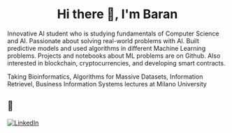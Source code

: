 <h1 align="center">Hi there 👋, I'm Baran</h1>

Innovative AI student who is studying fundamentals of Computer Science and AI. Passionate about solving real-world problems with AI. Built predictive models and used algorithms in different Machine Learning problems. Projects and notebooks about ML problems are on Github. Also interested in blockchain, cryptocurrencies, and developing smart contracts. 


Taking Bioinformatics, Algorithms for Massive Datasets, Information Retrievel, Business Information Systems lectures at Milano University


## 🔗 
<a href="https://www.linkedin.com/in/a-baranorhan/" target="_blank"><img alt="LinkedIn" src="https://img.shields.io/badge/linkedin-%230077B5.svg?&style=for-the-badge&logo=linkedin&logoColor=white" /></a>



